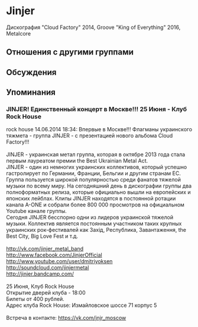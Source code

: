# Jinjer

Дискография
"Cloud Factory" 2014, Groove
"King of Everything" 2016, Metalcore

## Отношения с другими группами


## Обсуждения


## Упоминания

### JINJER! Единственный концерт в Москве!!! 25 Июня - Клуб Rock House

rock house 14.06.2014 18:34:
Впервые в Москве!!! Флагманы украинского тяжмета - группа JINJER - с презентацией нового альбома Cloud Factory!!! <BR><BR>JINJER - украинская метал группа, которая в октябре 2013 года стала первым лауреатом премии the Best Ukrainian Metal Act.  <BR>JINJER - один из немногих украинских коллективов, который успешно гастролирует по Германии, Франции, Бельгии и другим странам ЕС. Группа пользуется широкой популярностью среди фанатов тяжелой музыки по всему миру. На сегодняшний день в дискографии группы два полноформатных релиза, которые официально вышли на европейских и японских лейблах. Клипы JINJER находятся в постоянной ротации канала A-ONE и собрали более 800 000 просмотров на официальном Youtube канале группы.  <BR>Сегодня JINJER бесспорно одни из лидеров украинской тяжелой музыки. Коллектив является постоянным участником таких крупных украинских рок-фестивалей как Захід, Республика, Завантаження, the Best City, Big Love Fest и т.д.  <BR><BR><A HREF="http://vk.com/jinjer_metal_band" TARGET="_blank">http://vk.com/jinjer_metal_band</A> <BR><A HREF="http://www.facebook.com/JinjerOfficial" TARGET="_blank">http://www.facebook.com/JinjerOfficial</A>  <BR><A HREF="http://www.youtube.com/user/dmitriyoksen" TARGET="_blank">http://www.youtube.com/user/dmitriyoksen</A>  <BR><A HREF="http://soundcloud.com/jinjermetal" TARGET="_blank">http://soundcloud.com/jinjermetal</A>  <BR><A HREF="http://jinjer.bandcamp.com/" TARGET="_blank">http://jinjer.bandcamp.com/</A> <BR><BR>25 Июня, Клуб Rock House <BR>Открытие дверей клуба - 18:00 <BR>Билеты от 400 рублей. <BR>Адрес клуба Rock House: Измайловское шоссе 71 корпус 5 <BR><BR>Встреча в контакте: https://vk.com/jnjr_moscow


